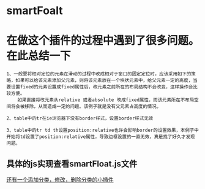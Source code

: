 # smartFoalt
在做这个插件的过程中遇到了很多问题。在此总结一下
=====================

	1、一般要将相对定位的元素在滑动的过程中改成相对于窗口的固定定位时，应该采用如下的策略，如果可以给该元素添加父元素，则将该元素放在一个块状元素中，给父元素一定的高度，当要设置fixed的元素设置成fixed属性后，改元素之前所在的布局结构不会改变，这样操作会比较方便。
		如果直接将改元素从relative 或者absolute 改成fixed属性，而该元素所在不布局空间将会被移除，从而造成一定的问题。该例子就是没有父元素占高度的情况。

	2、table中的tr在ie浏览器下没有border样式，设置border样式无效

	3、table中的tr td th设置position:relative也许会影响border的设置效果，本例子中开始将td设置了position:relative属性，导致边框设置的一直无效，真是找了好久才发现问题。

具体的js实现查看smartFloat.js文件
-----------------


[还有一个添加分类，修改，删除分类的小插件](http://livi12.github.io/smartFoalt/pages/leke-v1-2/index.html)
